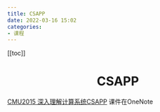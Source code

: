 ```yaml
---
title: CSAPP
date: 2022-03-16 15:02
categories:
- 课程
---
```


<!-- more -->

[[toc]]

<div align="center"><h1><strong> CSAPP</strong></h1></div>



[CMU2015 深入理解计算系统CSAPP](https://www.bilibili.com/video/BV11L4y137qd)
课件在OneNote
